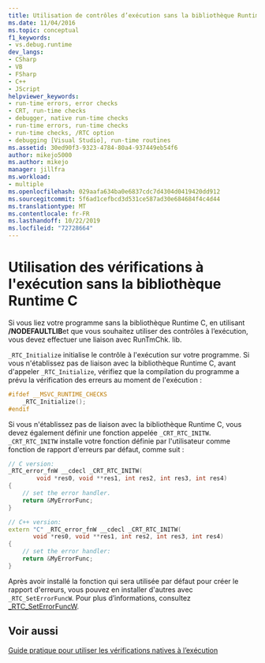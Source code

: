 ```yaml
---
title: Utilisation de contrôles d’exécution sans la bibliothèque Runtime C | Microsoft Docs
ms.date: 11/04/2016
ms.topic: conceptual
f1_keywords:
- vs.debug.runtime
dev_langs:
- CSharp
- VB
- FSharp
- C++
- JScript
helpviewer_keywords:
- run-time errors, error checks
- CRT, run-time checks
- debugger, native run-time checks
- run-time errors, run-time checks
- run-time checks, /RTC option
- debugging [Visual Studio], run-time routines
ms.assetid: 30ed90f3-9323-4784-80a4-937449eb54f6
author: mikejo5000
ms.author: mikejo
manager: jillfra
ms.workload:
- multiple
ms.openlocfilehash: 029aafa634ba0e6837cdc7d4304d0419420dd912
ms.sourcegitcommit: 5f6ad1cefbcd3d531ce587ad30e684684f4c4d44
ms.translationtype: MT
ms.contentlocale: fr-FR
ms.lasthandoff: 10/22/2019
ms.locfileid: "72728664"
---
```

# <a name="using-run-time-checks-without-the-c-run-time-library"></a>Utilisation des vérifications à l'exécution sans la bibliothèque Runtime C
Si vous liez votre programme sans la bibliothèque Runtime C, en utilisant **/NODEFAULTLIB**et que vous souhaitez utiliser des contrôles à l’exécution, vous devez effectuer une liaison avec RunTmChk. lib.

`_RTC_Initialize` initialise le contrôle à l'exécution sur votre programme. Si vous n'établissez pas de liaison avec la bibliothèque Runtime C, avant d'appeler `_RTC_Initialize`, vérifiez que la compilation du programme a prévu la vérification des erreurs au moment de l'exécution :

```cpp
#ifdef __MSVC_RUNTIME_CHECKS
    _RTC_Initialize();
#endif
```

Si vous n'établissez pas de liaison avec la bibliothèque Runtime C, vous devez également définir une fonction appelée `_CRT_RTC_INITW`. `_CRT_RTC_INITW` installe votre fonction définie par l'utilisateur comme fonction de rapport d'erreurs par défaut, comme suit :

```cpp
// C version:
_RTC_error_fnW __cdecl _CRT_RTC_INITW(
        void *res0, void **res1, int res2, int res3, int res4)
{
    // set the error handler.
    return &MyErrorFunc;
}

// C++ version:
extern "C" _RTC_error_fnW __cdecl _CRT_RTC_INITW(
       void *res0, void **res1, int res2, int res3, int res4)
{
    // set the error handler:
    return &MyErrorFunc;
}
```

Après avoir installé la fonction qui sera utilisée par défaut pour créer le rapport d'erreurs, vous pouvez en installer d'autres avec `_RTC_SetErrorFuncW`. Pour plus d’informations, consultez [_RTC_SetErrorFuncW](/cpp/c-runtime-library/reference/rtc-seterrorfuncw).

## <a name="see-also"></a>Voir aussi
[Guide pratique pour utiliser les vérifications natives à l’exécution](../debugger/how-to-use-native-run-time-checks.md)
